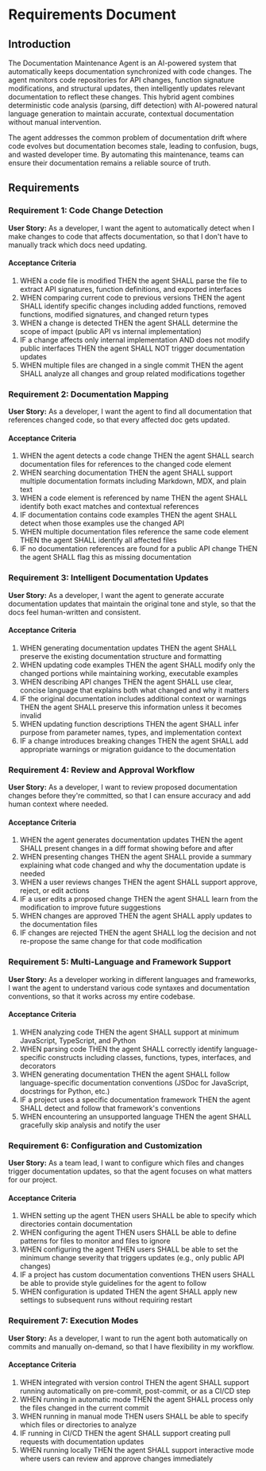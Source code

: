 # Requirements Document

## Introduction

The Documentation Maintenance Agent is an AI-powered system that automatically keeps documentation synchronized with code changes. The agent monitors code repositories for API changes, function signature modifications, and structural updates, then intelligently updates relevant documentation to reflect these changes. This hybrid agent combines deterministic code analysis (parsing, diff detection) with AI-powered natural language generation to maintain accurate, contextual documentation without manual intervention.

The agent addresses the common problem of documentation drift where code evolves but documentation becomes stale, leading to confusion, bugs, and wasted developer time. By automating this maintenance, teams can ensure their documentation remains a reliable source of truth.

## Requirements

### Requirement 1: Code Change Detection

**User Story:** As a developer, I want the agent to automatically detect when I make changes to code that affects documentation, so that I don't have to manually track which docs need updating.

#### Acceptance Criteria

1. WHEN a code file is modified THEN the agent SHALL parse the file to extract API signatures, function definitions, and exported interfaces
2. WHEN comparing current code to previous versions THEN the agent SHALL identify specific changes including added functions, removed functions, modified signatures, and changed return types
3. WHEN a change is detected THEN the agent SHALL determine the scope of impact (public API vs internal implementation)
4. IF a change affects only internal implementation AND does not modify public interfaces THEN the agent SHALL NOT trigger documentation updates
5. WHEN multiple files are changed in a single commit THEN the agent SHALL analyze all changes and group related modifications together

### Requirement 2: Documentation Mapping

**User Story:** As a developer, I want the agent to find all documentation that references changed code, so that every affected doc gets updated.

#### Acceptance Criteria

1. WHEN the agent detects a code change THEN the agent SHALL search documentation files for references to the changed code element
2. WHEN searching documentation THEN the agent SHALL support multiple documentation formats including Markdown, MDX, and plain text
3. WHEN a code element is referenced by name THEN the agent SHALL identify both exact matches and contextual references
4. IF documentation contains code examples THEN the agent SHALL detect when those examples use the changed API
5. WHEN multiple documentation files reference the same code element THEN the agent SHALL identify all affected files
6. IF no documentation references are found for a public API change THEN the agent SHALL flag this as missing documentation

### Requirement 3: Intelligent Documentation Updates

**User Story:** As a developer, I want the agent to generate accurate documentation updates that maintain the original tone and style, so that the docs feel human-written and consistent.

#### Acceptance Criteria

1. WHEN generating documentation updates THEN the agent SHALL preserve the existing documentation structure and formatting
2. WHEN updating code examples THEN the agent SHALL modify only the changed portions while maintaining working, executable examples
3. WHEN describing API changes THEN the agent SHALL use clear, concise language that explains both what changed and why it matters
4. IF the original documentation includes additional context or warnings THEN the agent SHALL preserve this information unless it becomes invalid
5. WHEN updating function descriptions THEN the agent SHALL infer purpose from parameter names, types, and implementation context
6. IF a change introduces breaking changes THEN the agent SHALL add appropriate warnings or migration guidance to the documentation

### Requirement 4: Review and Approval Workflow

**User Story:** As a developer, I want to review proposed documentation changes before they're committed, so that I can ensure accuracy and add human context where needed.

#### Acceptance Criteria

1. WHEN the agent generates documentation updates THEN the agent SHALL present changes in a diff format showing before and after
2. WHEN presenting changes THEN the agent SHALL provide a summary explaining what code changed and why the documentation update is needed
3. WHEN a user reviews changes THEN the agent SHALL support approve, reject, or edit actions
4. IF a user edits a proposed change THEN the agent SHALL learn from the modification to improve future suggestions
5. WHEN changes are approved THEN the agent SHALL apply updates to the documentation files
6. IF changes are rejected THEN the agent SHALL log the decision and not re-propose the same change for that code modification

### Requirement 5: Multi-Language and Framework Support

**User Story:** As a developer working in different languages and frameworks, I want the agent to understand various code syntaxes and documentation conventions, so that it works across my entire codebase.

#### Acceptance Criteria

1. WHEN analyzing code THEN the agent SHALL support at minimum JavaScript, TypeScript, and Python
2. WHEN parsing code THEN the agent SHALL correctly identify language-specific constructs including classes, functions, types, interfaces, and decorators
3. WHEN generating documentation THEN the agent SHALL follow language-specific documentation conventions (JSDoc for JavaScript, docstrings for Python, etc.)
4. IF a project uses a specific documentation framework THEN the agent SHALL detect and follow that framework's conventions
5. WHEN encountering an unsupported language THEN the agent SHALL gracefully skip analysis and notify the user

### Requirement 6: Configuration and Customization

**User Story:** As a team lead, I want to configure which files and changes trigger documentation updates, so that the agent focuses on what matters for our project.

#### Acceptance Criteria

1. WHEN setting up the agent THEN users SHALL be able to specify which directories contain documentation
2. WHEN configuring the agent THEN users SHALL be able to define patterns for files to monitor and files to ignore
3. WHEN configuring the agent THEN users SHALL be able to set the minimum change severity that triggers updates (e.g., only public API changes)
4. IF a project has custom documentation conventions THEN users SHALL be able to provide style guidelines for the agent to follow
5. WHEN configuration is updated THEN the agent SHALL apply new settings to subsequent runs without requiring restart

### Requirement 7: Execution Modes

**User Story:** As a developer, I want to run the agent both automatically on commits and manually on-demand, so that I have flexibility in my workflow.

#### Acceptance Criteria

1. WHEN integrated with version control THEN the agent SHALL support running automatically on pre-commit, post-commit, or as a CI/CD step
2. WHEN running in automatic mode THEN the agent SHALL process only the files changed in the current commit
3. WHEN running in manual mode THEN users SHALL be able to specify which files or directories to analyze
4. IF running in CI/CD THEN the agent SHALL support creating pull requests with documentation updates
5. WHEN running locally THEN the agent SHALL support interactive mode where users can review and approve changes immediately
